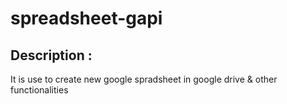 # spreadsheet-gapi

## Description :
It is use to create new google spradsheet in google drive & other functionalities 
